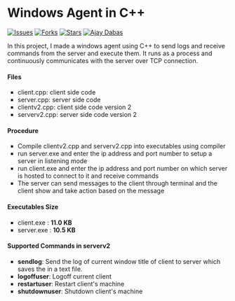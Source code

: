 # Windows Agent in C++

[![Issues](https://img.shields.io/github/issues/dabasajay/windows-agent.svg?color=%231155cc)](https://github.com/dabasajay/windows-agent/issues)
[![Forks](https://img.shields.io/github/forks/dabasajay/windows-agent.svg?color=%231155cc)](https://github.com/dabasajay/windows-agent/network)
[![Stars](https://img.shields.io/github/stars/dabasajay/windows-agent.svg?color=%231155cc)](https://github.com/dabasajay/windows-agent/stargazers)
[![Ajay Dabas](https://img.shields.io/badge/Ajay-Dabas-ff0000.svg)](https://dabasajay.github.io/)

In this project, I made a windows agent using C++ to send logs and receive commands from the server and execute them. It runs as a process and continuously communicates with the server over TCP connection.

<h4>Files</h4>
<ul type="square">
	<li>client.cpp: client side code</li>
	<li>server.cpp: server side code</li>
	<li>clientv2.cpp: client side code version 2</li>
	<li>serverv2.cpp: server side code version 2</li>
</ul>

<h4>Procedure</h4>
<ul type="square">
	<li>Compile clientv2.cpp and serverv2.cpp into executables using compiler</li>
	<li>run server.exe and enter the ip address and port number to setup a server in listening mode</li>
	<li>run client.exe and enter the ip address and port number on which server is hosted to connect to it and receive commands</li>
	<li>The server can send messages to the client through terminal and the client show and take action based on the message</li>
</ul>

<h4>Executables Size</h4>
<ul type="square">
	<li>client.exe : <strong>11.0 KB</strong></li>
	<li>server.exe : <strong>10.5 KB</strong></li>
</ul>

<h4>Supported Commands in serverv2</h4>
<ul type="square">
	<li><strong>sendlog</strong>: Send the log of current window title of client to server which saves the in a text file.</li>
	<li><strong>logoffuser</strong>: Logoff current client</li>
	<li><strong>restartuser</strong>: Restart client's machine</li>
	<li><strong>shutdownuser</strong>: Shutdown client's machine</li>
</ul>
